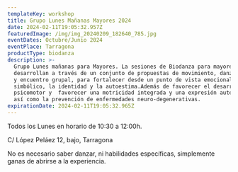 ```yaml
---
templateKey: workshop
title: Grupo Lunes Mañanas Mayores 2024
date: 2024-02-11T19:05:32.957Z
featuredImage: /img/img_20240209_182640_785.jpg
eventDates: Octubre/Junio 2024
eventPlace: Tarragona
productType: biodanza
description: >-
  Grupo Lunes mañanas para Mayores. La sesiones de Biodanza para mayores se
  desarrollan a través de un conjunto de propuestas de movimiento, danza, canto
  y encuentro grupal, para fortalecer desde un punto de vista emocional y
  simbólico, la identidad y la autoestima.Además de favorecer el desarrollo
  psicomotor y  favorecer una motricidad integrada y una expresión auténtica 
  así como la prevención de enfermedades neuro-degenerativas.
expirationDate: 2024-02-11T19:05:32.965Z
---
```

Todos los Lunes en horario de 10:30 a 12:00h.

C/ López Peláez 12, bajo, Tarragona

No es necesario saber danzar, ni habilidades específicas, simplemente ganas de abrirse a la experiencia.
